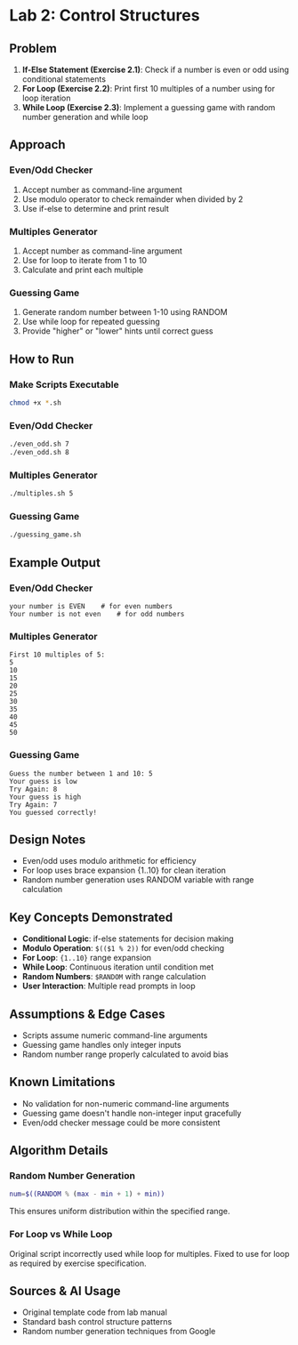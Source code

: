 # Lab 2: Control Structures

## Problem
1. **If-Else Statement (Exercise 2.1)**: Check if a number is even or odd using conditional statements
2. **For Loop (Exercise 2.2)**: Print first 10 multiples of a number using for loop iteration
3. **While Loop (Exercise 2.3)**: Implement a guessing game with random number generation and while loop

## Approach

### Even/Odd Checker
1. Accept number as command-line argument
2. Use modulo operator to check remainder when divided by 2
3. Use if-else to determine and print result

### Multiples Generator
1. Accept number as command-line argument
2. Use for loop to iterate from 1 to 10
3. Calculate and print each multiple

### Guessing Game
1. Generate random number between 1-10 using RANDOM
2. Use while loop for repeated guessing
3. Provide "higher" or "lower" hints until correct guess

## How to Run

### Make Scripts Executable
```bash
chmod +x *.sh
```

### Even/Odd Checker
```bash
./even_odd.sh 7
./even_odd.sh 8
```

### Multiples Generator
```bash
./multiples.sh 5
```

### Guessing Game
```bash
./guessing_game.sh
```

## Example Output

### Even/Odd Checker
```
your number is EVEN    # for even numbers
Your number is not even    # for odd numbers
```

### Multiples Generator
```
First 10 multiples of 5:
5
10
15
20
25
30
35
40
45
50
```

### Guessing Game
```
Guess the number between 1 and 10: 5
Your guess is low
Try Again: 8
Your guess is high
Try Again: 7
You guessed correctly!
```

## Design Notes
- Even/odd uses modulo arithmetic for efficiency
- For loop uses brace expansion {1..10} for clean iteration
- Random number generation uses RANDOM variable with range calculation

## Key Concepts Demonstrated
- **Conditional Logic**: if-else statements for decision making
- **Modulo Operation**: `$(($1 % 2))` for even/odd checking
- **For Loop**: `{1..10}` range expansion
- **While Loop**: Continuous iteration until condition met
- **Random Numbers**: `$RANDOM` with range calculation
- **User Interaction**: Multiple read prompts in loop


## Assumptions & Edge Cases
- Scripts assume numeric command-line arguments
- Guessing game handles only integer inputs
- Random number range properly calculated to avoid bias

## Known Limitations
- No validation for non-numeric command-line arguments
- Guessing game doesn't handle non-integer input gracefully
- Even/odd checker message could be more consistent

## Algorithm Details

### Random Number Generation
```bash
num=$((RANDOM % (max - min + 1) + min))
```
This ensures uniform distribution within the specified range.

### For Loop vs While Loop
Original script incorrectly used while loop for multiples. Fixed to use for loop as required by exercise specification.

## Sources & AI Usage
- Original template code from lab manual
- Standard bash control structure patterns
- Random number generation techniques from Google
